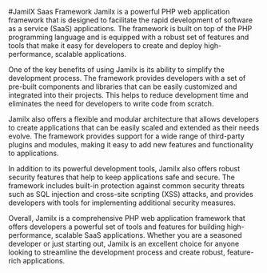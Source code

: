 #JamilX Saas Framework
Jamilx is a powerful PHP web application framework that is designed to facilitate the rapid development of software as a service (SaaS) applications. The framework is built on top of the PHP programming language and is equipped with a robust set of features and tools that make it easy for developers to create and deploy high-performance, scalable applications.

One of the key benefits of using Jamilx is its ability to simplify the development process. The framework provides developers with a set of pre-built components and libraries that can be easily customized and integrated into their projects. This helps to reduce development time and eliminates the need for developers to write code from scratch.

Jamilx also offers a flexible and modular architecture that allows developers to create applications that can be easily scaled and extended as their needs evolve. The framework provides support for a wide range of third-party plugins and modules, making it easy to add new features and functionality to applications.

In addition to its powerful development tools, Jamilx also offers robust security features that help to keep applications safe and secure. The framework includes built-in protection against common security threats such as SQL injection and cross-site scripting (XSS) attacks, and provides developers with tools for implementing additional security measures.

Overall, Jamilx is a comprehensive PHP web application framework that offers developers a powerful set of tools and features for building high-performance, scalable SaaS applications. Whether you are a seasoned developer or just starting out, Jamilx is an excellent choice for anyone looking to streamline the development process and create robust, feature-rich applications.




